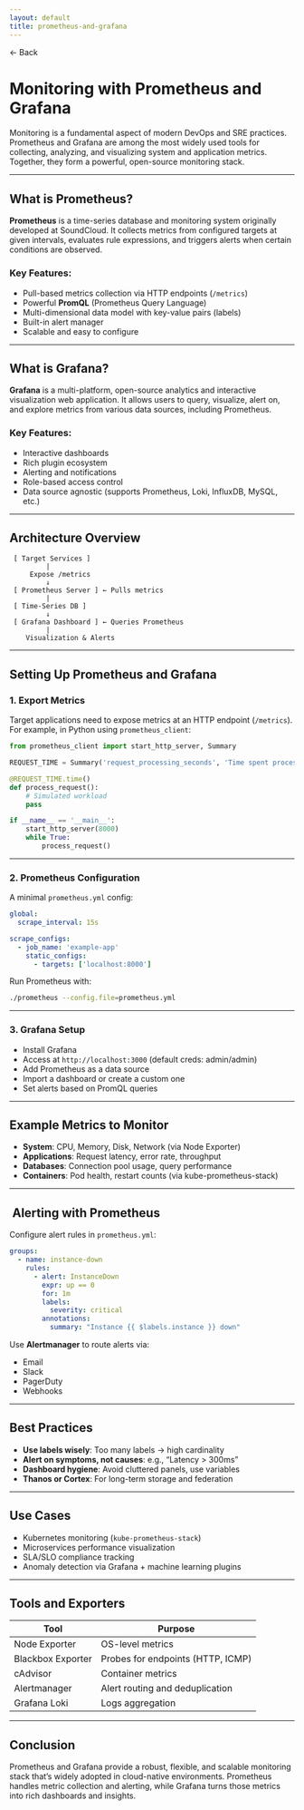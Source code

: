 ```yaml
---
layout: default
title: prometheus-and-grafana 
---
```


<a href="https://anish7610.github.io/technical-writeups" style="text-decoration: none;">← Back</a>


# Monitoring with Prometheus and Grafana

Monitoring is a fundamental aspect of modern DevOps and SRE practices. Prometheus and Grafana are among the most widely used tools for collecting, analyzing, and visualizing system and application metrics. Together, they form a powerful, open-source monitoring stack.

---

##  What is Prometheus?

**Prometheus** is a time-series database and monitoring system originally developed at SoundCloud. It collects metrics from configured targets at given intervals, evaluates rule expressions, and triggers alerts when certain conditions are observed.

###  Key Features:

* Pull-based metrics collection via HTTP endpoints (`/metrics`)
* Powerful **PromQL** (Prometheus Query Language)
* Multi-dimensional data model with key-value pairs (labels)
* Built-in alert manager
* Scalable and easy to configure

---

##  What is Grafana?

**Grafana** is a multi-platform, open-source analytics and interactive visualization web application. It allows users to query, visualize, alert on, and explore metrics from various data sources, including Prometheus.

###  Key Features:

* Interactive dashboards
* Rich plugin ecosystem
* Alerting and notifications
* Role-based access control
* Data source agnostic (supports Prometheus, Loki, InfluxDB, MySQL, etc.)

---

##  Architecture Overview

```
 [ Target Services ]
         |
     Expose /metrics
         ↓
 [ Prometheus Server ] ← Pulls metrics
         |
 [ Time-Series DB ]
         ↓
 [ Grafana Dashboard ] ← Queries Prometheus
         |
    Visualization & Alerts
```

---

##  Setting Up Prometheus and Grafana

### 1. Export Metrics

Target applications need to expose metrics at an HTTP endpoint (`/metrics`). For example, in Python using `prometheus_client`:

```python
from prometheus_client import start_http_server, Summary

REQUEST_TIME = Summary('request_processing_seconds', 'Time spent processing request')

@REQUEST_TIME.time()
def process_request():
    # Simulated workload
    pass

if __name__ == '__main__':
    start_http_server(8000)
    while True:
        process_request()
```

---

### 2. Prometheus Configuration

A minimal `prometheus.yml` config:

```yaml
global:
  scrape_interval: 15s

scrape_configs:
  - job_name: 'example-app'
    static_configs:
      - targets: ['localhost:8000']
```

Run Prometheus with:

```bash
./prometheus --config.file=prometheus.yml
```

---

### 3. Grafana Setup

* Install Grafana
* Access at `http://localhost:3000` (default creds: admin/admin)
* Add Prometheus as a data source
* Import a dashboard or create a custom one
* Set alerts based on PromQL queries

---

##  Example Metrics to Monitor

* **System**: CPU, Memory, Disk, Network (via Node Exporter)
* **Applications**: Request latency, error rate, throughput
* **Databases**: Connection pool usage, query performance
* **Containers**: Pod health, restart counts (via kube-prometheus-stack)

---

## ️ Alerting with Prometheus

Configure alert rules in `prometheus.yml`:

```yaml
groups:
  - name: instance-down
    rules:
      - alert: InstanceDown
        expr: up == 0
        for: 1m
        labels:
          severity: critical
        annotations:
          summary: "Instance {{ $labels.instance }} down"
```

Use **Alertmanager** to route alerts via:

* Email
* Slack
* PagerDuty
* Webhooks

---

##  Best Practices

* **Use labels wisely**: Too many labels → high cardinality
* **Alert on symptoms, not causes**: e.g., “Latency > 300ms”
* **Dashboard hygiene**: Avoid cluttered panels, use variables
* **Thanos or Cortex**: For long-term storage and federation

---

##  Use Cases

* Kubernetes monitoring (`kube-prometheus-stack`)
* Microservices performance visualization
* SLA/SLO compliance tracking
* Anomaly detection via Grafana + machine learning plugins

---

##  Tools and Exporters

| Tool              | Purpose                           |
| ----------------- | --------------------------------- |
| Node Exporter     | OS-level metrics                  |
| Blackbox Exporter | Probes for endpoints (HTTP, ICMP) |
| cAdvisor          | Container metrics                 |
| Alertmanager      | Alert routing and deduplication   |
| Grafana Loki      | Logs aggregation                  |

---

##  Conclusion

Prometheus and Grafana provide a robust, flexible, and scalable monitoring stack that’s widely adopted in cloud-native environments. Prometheus handles metric collection and alerting, while Grafana turns those metrics into rich dashboards and insights.
